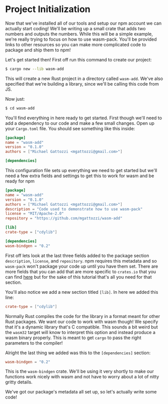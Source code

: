# Project Initialization

Now that we've installed all of our tools and setup our npm account we can actually start coding!
We'll be writing up a small crate that adds two numbers and outputs the numbers. While this will
be a simple example, we're really trying to focus on how to use wasm-pack. You'll be provided links
to other resources so you can make more complicated code to package and ship them to npm!

Let's get started then! First off run this command to create our project:

```bash
$ cargo new --lib wasm-add
```

This will create a new Rust project in a directory called `wasm-add`. We've also specified that
we're building a library, since we'll be calling this code from JS.

Now just:

```bash
$ cd wasm-add
```

You'll find everything in here ready to get started. First though we'll need to add a dependency to
our code and make a few small changes. Open up your `Cargo.toml` file. You should see something like
this inside:

```toml
[package]
name = "wasm-add"
version = "0.1.0"
authors = ["Michael Gattozzi <mgattozzi@gmail.com>"]

[dependencies]
```

This configuration file sets up everything we need to get started but we'll need a few extra fields
and settings to get this to work for wasm and be ready for npm

```toml
[package]
name = "wasm-add"
version = "0.1.0"
authors = ["Michael Gattozzi <mgattozzi@gmail.com>"]
description = "Code used to demonstrate how to use wasm-pack"
license = "MIT/Apache-2.0"
repository = "https://github.com/mgattozzi/wasm-add"

[lib]
crate-type = ["cdylib"]

[dependencies]
wasm-bindgen = "0.2"
```

First off lets look at the last three fields added to the package section `description`, `license`,
and `repository`. npm requires this metadata and so `wasm-pack` won't package your code up until you
have them set. There are more fields that you can add that are more specific to `crates.io` that you
can find [here](https://doc.rust-lang.org/cargo/reference/manifest.html) but for the sake of this
tutorial that's all you need for that section.

You'll also notice we add a new section titled `[lib]`. In here we added this line:

```toml
crate-type = ["cdylib"]
```

Normally Rust compiles the code for the library in a format meant for other Rust packages. We want
our code to work with wasm though! We specify that it's a dynamic library that's C compatible. This
sounds a bit weird but the `wasm32` target will know to interpret this option and instead produce
a wasm binary properly. This is meant to get `cargo` to pass the right parameters to the compiler!

Alright the last thing we added was this to the `[dependencies]` section:

```toml
wasm-bindgen = "0.2"
```

This is the `wasm-bindgen` crate. We'll be using it very shortly to make our functions work nicely
with wasm and not have to worry about a lot of nitty gritty details.

We've got our package's metadata all set up, so let's actually write some code!
